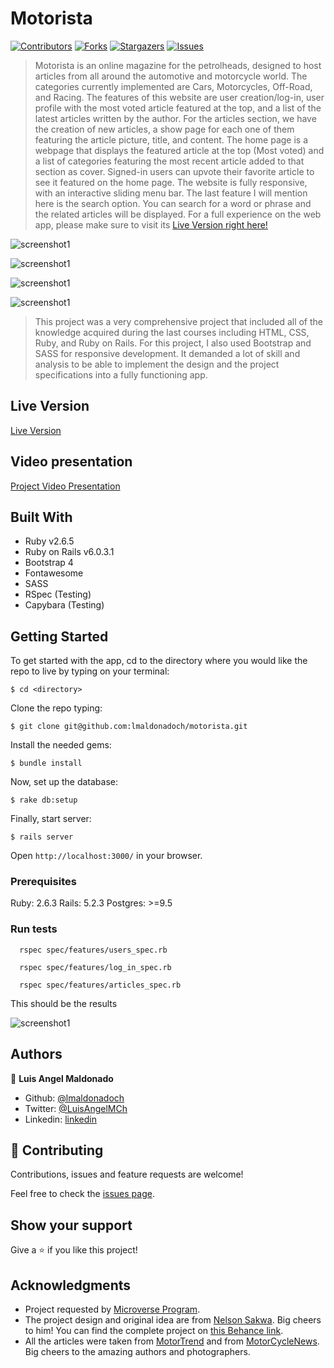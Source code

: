 # Motorista

[![Contributors][contributors-shield]][contributors-url]
[![Forks][forks-shield]][forks-url]
[![Stargazers][stars-shield]][stars-url]
[![Issues][issues-shield]][issues-url]

> Motorista is an online magazine for the petrolheads, designed to host articles from all around the automotive and motorcycle world. The categories currently implemented are Cars, Motorcycles, Off-Road, and Racing. The features of this website are user creation/log-in, user profile with the most voted article featured at the top, and a list of the latest articles written by the author. For the articles section, we have the creation of new articles, a show page for each one of them featuring the article picture, title, and content. The home page is a webpage that displays the featured article at the top (Most voted) and a list of categories featuring the most recent article added to that section as cover. Signed-in users can upvote their favorite article to see it featured on the home page. The website is fully responsive, with an interactive sliding menu bar. The last feature I will mention here is the search option. You can search for a word or phrase and the related articles will be displayed. For a full experience on the web app, please make sure to visit its [Live Version right here!](https://motorista-web-magazine.herokuapp.com/)

![screenshot1](app/assets/images/screenshot01.png)

![screenshot1](app/assets/images/screenshot02.png)

![screenshot1](app/assets/images/screenshot03.png)

![screenshot1](app/assets/images/screenshot04.png)

> This project was a very comprehensive project that included all of the knowledge acquired during the last courses including HTML, CSS, Ruby, and Ruby on Rails. For this project, I also used Bootstrap and SASS for responsive development. It demanded a lot of skill and analysis to be able to implement the design and the project specifications into a fully functioning app.

## Live Version

[Live Version](https://motorista-web-magazine.herokuapp.com/)

## Video presentation

[Project Video Presentation](https://www.loom.com/share/26a6097046a74a96b2de1b0a7073cb9c)

## Built With

- Ruby v2.6.5
- Ruby on Rails v6.0.3.1
- Bootstrap 4
- Fontawesome
- SASS
- RSpec (Testing)
- Capybara (Testing)

## Getting Started

To get started with the app, cd to the directory where you would like the repo to live by typing on your terminal:

```
$ cd <directory>
```

Clone the repo typing:

```
$ git clone git@github.com:lmaldonadoch/motorista.git
```

Install the needed gems:

```
$ bundle install
```

Now, set up the database:

```
$ rake db:setup

```

Finally, start server:

```
$ rails server
```

Open `http://localhost:3000/` in your browser.

### Prerequisites

Ruby: 2.6.3
Rails: 5.2.3
Postgres: >=9.5

### Run tests

```
  rspec spec/features/users_spec.rb

  rspec spec/features/log_in_spec.rb

  rspec spec/features/articles_spec.rb
```

This should be the results

![screenshot1](app/assets/images/screenshot05.png)

## Authors

👤 **Luis Angel Maldonado**

- Github: [@lmaldonadoch](https://github.com/lmaldonadoch)
- Twitter: [@LuisAngelMCh](https://twitter.com/LuisAngelMCh)
- Linkedin: [linkedin](https://www.linkedin.com/in/lmaldonadoch)

## 🤝 Contributing

Contributions, issues and feature requests are welcome!

Feel free to check the [issues page](https://github.com/lmaldonadoch/motorista/issues).

## Show your support

Give a ⭐️ if you like this project!

## Acknowledgments

- Project requested by [Microverse Program](https://www.microverse.org/).
- The project design and original idea are from [Nelson Sakwa](https://www.behance.net/sakwadesignstudio). Big cheers to him! You can find the complete project on [this Behance link](https://www.behance.net/gallery/14554909/liFEsTlye-Mobile-version).
- All the articles were taken from [MotorTrend](https://www.motortrend.com/) and from [MotorCycleNews](https://www.motorcyclenews.com/). Big cheers to the amazing authors and photographers.

<!-- MARKDOWN LINKS & IMAGES -->

[contributors-shield]: https://img.shields.io/github/contributors/lmaldonadoch/motorista.svg?style=flat-square
[contributors-url]: https://github.com/lmaldonadoch/motorista/graphs/contributors
[forks-shield]: https://img.shields.io/github/forks/lmaldonadoch/motorista.svg?style=flat-square
[forks-url]: https://github.com/lmaldonadoch/motorista/network/members
[stars-shield]: https://img.shields.io/github/stars/lmaldonadoch/motorista.svg?style=flat-square
[stars-url]: https://github.com/lmaldonadoch/motorista/stargazers
[issues-shield]: https://img.shields.io/github/issues/lmaldonadoch/motorista.svg?style=flat-square
[issues-url]: https://github.com/lmaldonadoch/motorista/issues
